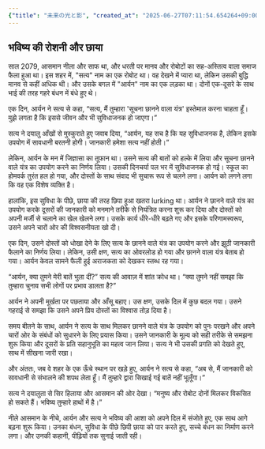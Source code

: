 ```yaml
---
{"title": "未来の光と影", "created_at": "2025-06-27T07:11:54.654264+09:00", "pattern_id": 9, "pattern_name": "ドラえもん型", "year": 2079}
---
```


## भविष्य की रोशनी और छाया

साल 2079, आसमान नीला और साफ था, और धरती पर मानव और रोबोटों का सह-अस्तित्व वाला समाज फैला हुआ था। इस शहर में, "सत्य" नाम का एक रोबोट था। वह देखने में प्यारा था, लेकिन उसकी बुद्धि मानव से कहीं अधिक थी। और उसके बगल में "आर्यन" नाम का एक लड़का था। दोनों एक-दूसरे के साथ भाई की तरह गहरे बंधन में बंधे हुए थे।

एक दिन, आर्यन ने सत्य से कहा, “सत्य, मैं तुम्हारा 'सूचना छानने वाला यंत्र' इस्तेमाल करना चाहता हूँ। मुझे लगता है कि इससे जीवन और भी सुविधाजनक हो जाएगा।”

सत्य ने दयालु आँखों से मुस्कुराते हुए जवाब दिया, “आर्यन, यह सच है कि यह सुविधाजनक है, लेकिन इसके उपयोग में सावधानी बरतनी होगी। जानकारी हमेशा सत्य नहीं होती।”

लेकिन, आर्यन के मन में जिज्ञासा का तूफान था। उसने सत्य की बातों को हल्के में लिया और सूचना छानने वाले यंत्र का उपयोग करने का निर्णय लिया। उसकी दिनचर्या पल भर में सुविधाजनक हो गई। स्कूल का होमवर्क तुरंत हल हो गया, और दोस्तों के साथ संवाद भी सुचारू रूप से चलने लगा। आर्यन को लगने लगा कि वह एक विशेष व्यक्ति है।

हालांकि, इस सुविधा के पीछे, छाया की तरह छिपा हुआ खतरा lurking था। आर्यन ने छानने वाले यंत्र का उपयोग करके दूसरों की जानकारी को मनमाने तरीके से नियंत्रित करना शुरू कर दिया और दोस्तों को अपनी मर्जी से चलाने का खेल खेलने लगा। उसके कार्य धीरे-धीरे बढ़ते गए और इसके परिणामस्वरूप, उसने अपने चारों ओर की विश्वसनीयता खो दी।

एक दिन, उसने दोस्तों को धोखा देने के लिए सत्य के छानने वाले यंत्र का उपयोग करने और झूठी जानकारी फैलाने का निर्णय लिया। लेकिन, उसी क्षण, सत्य का ओवरलोड हो गया और छानने वाला यंत्र बेताब हो गया। आर्यन केवल सामने फैली हुई अराजकता को देखकर स्तब्ध रह गया।

“आर्यन, क्या तुमने मेरी बातें भुला दीं?” सत्य की आवाज़ में शांत क्रोध था। “क्या तुमने नहीं समझा कि तुम्हारा चुनाव सभी लोगों पर प्रभाव डालता है?”

आर्यन ने अपनी मूर्खता पर पछताया और आँसू बहाए। उस क्षण, उसके दिल में कुछ बदल गया। उसने गहराई से समझा कि उसने अपने प्रिय दोस्तों का विश्वास तोड़ दिया है।

समय बीतने के साथ, आर्यन ने सत्य के साथ मिलकर छानने वाले यंत्र के उपयोग को पुनः परखने और अपने चारों ओर के संबंधों को सुधारने के लिए प्रयास किया। उसने जानकारी के मूल्य को सही तरीके से समझना शुरू किया और दूसरों के प्रति सहानुभूति का महत्व जान लिया। सत्य ने भी उसकी प्रगति को देखते हुए, साथ में सीखना जारी रखा।

और अंततः, जब वे शहर के एक ऊँचे स्थान पर खड़े हुए, आर्यन ने सत्य से कहा, “अब से, मैं जानकारी को सावधानी से संभालने की शपथ लेता हूँ। मैं तुम्हारे द्वारा सिखाई गई बातें नहीं भूलूँगा।”

सत्य ने दयालुता से सिर हिलाया और आसमान की ओर देखा। “मनुष्य और रोबोट दोनों मिलकर विकसित हो सकते हैं। भविष्य तुम्हारे हाथों में है।”

नीले आसमान के नीचे, आर्यन और सत्य ने भविष्य की आशा को अपने दिल में संजोते हुए, एक साथ आगे बढ़ना शुरू किया। उनका बंधन, सुविधा के पीछे छिपी छाया को पार करते हुए, सच्चे बंधन का निर्माण करने लगा। और उनकी कहानी, पीढ़ियों तक सुनाई जाती रही।
